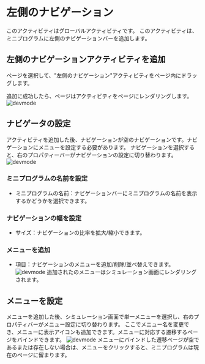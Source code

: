# 左側のナビゲーション
このアクティビティはグローバルアクティビティです。
このアクティビティは、ミニプログラムに左側のナビゲーションバーを追加します。

## 左側のナビゲーションアクティビティを追加
ページを選択して、"左側のナビゲーション"アクティビティをページ内にドラッグします。

追加に成功したら、ページはアクティビティをページにレンダリングします。
![devmode](https://docimages.blob.core.chinacloudapi.cn/images/Kris/AppsV2/leftmenu1.png)

## ナビゲータの設定
アクティビティを追加した後、ナビゲーションが空のナビゲーションです。ナビゲーションにメニューを設定する必要があります。
ナビゲーションを選択すると、右のプロパティーバーがナビゲーションの設定に切り替わります。
![devmode](https://docimages.blob.core.chinacloudapi.cn/images/Kris/AppsV2/leftmenu2.png)

### ミニプログラムの名前を設定
- ミニプログラムの名前：ナビゲーションバーにミニプログラムの名前を表示するかどうかを選択できます。
### ナビゲーションの幅を設定
- サイズ：ナビゲーションの比率を拡大/縮小できます。
### メニューを追加
- 項目：ナビゲーションのメニューを追加/削除/並べ替えできます。
![devmode](https://docimages.blob.core.chinacloudapi.cn/images/Kris/AppsV2/leftmenu3.png)
追加されたのメニューはシミュレーション画面にレンダリングされます。


## メニューを設定
メニューを追加した後、シミュレーション画面で単一メニューを選択し、右のプロパティバーがメニュー設定に切り替わります。
ここでメニュー名を変更でき、メニューに表示アイコンも追加できます。メニューに対応する遷移するページをバインドできます。
![devmode](https://docimages.blob.core.chinacloudapi.cn/images/Kris/AppsV2/leftmenu5.png)
メニューにバインドした遷移ページが空であるまたは存在しない場合は、メニューをクリックすると、ミニプログラムは現在のページに留まります。
